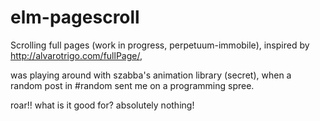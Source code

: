 # elm-pagescroll
Scrolling full pages (work in progress, perpetuum-immobile), inspired by http://alvarotrigo.com/fullPage/, 

was playing around with szabba's animation library (secret), 
when a random post in #random sent me on a programming spree.

roar!! what is it good for? absolutely nothing!

